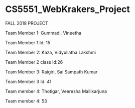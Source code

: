 # CS5551_WebKrakers_Project
FALL 2018 PROJECT

Team Member 1: Gummadi, Vineetha

Team Member 1 Id: 15

Team Member 2: Kaza, Vidyullatha Lakshmi

Team Member 2 class Id:26

Team Member 3: Raigiri, Sai Sampath Kumar

Team Member 3 Id: 41

Team member 4: Thotigar, Veeresha Mallikarjuna
 
Team member 4: 53
